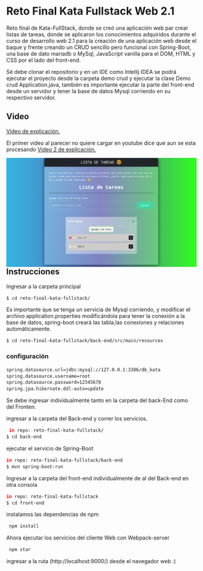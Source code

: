 # Reto Final Kata Fullstack Web 2.1

Reto final de Kata-FullStack, donde se creó una aplicación web par crear listas de tareas, donde se aplicaron los conocimientos adquiridos durante el curso de desarrollo web 2.1 para la creación de una aplicación web desde el baque y frente  creando un CRUD sencillo pero funcional con Spring-Boot, una base de dato mariadb o MySql,  JavaScript vanilla para el DOM, HTML y CSS por el lado del front-end.

Sé debe clonar el repositorio y en un IDE como Intellij IDEA se podrá ejecutar el proyecto desde la carpeta demo crud y ejecutar la clase Demo crud Application.java, también es importante ejecutar la parte del front-end desde un servidor y tener la base de datos Mysql corriendo en su respectivo servidor.

## Video #
<a href="https://youtu.be/uMJs0LL3RzE">Video de explicación.</a>

El primer video al parecer no quiere cargar en youtube dice que aun se esta procesando
<a href="https://youtu.be/tBFOMs_hcBE">Video 2 de explicación.</a>


<img src="https://github.com/JohnEstebanAP/reto-final-kata-fullstack/blob/master/Reto-kata.png?raw=true" align="left">
<br>

## Instrucciones
 
Ingresar a la carpeta principal
```bash
$ cd reto-final-kata-fullstack/
```
Es importante que se tenga un servicia de Mysql corriendo, y modificar el archivo application.properties modificándola para tener la conexión a la base de datos, spring-boot creará las tabla,las conexiones y relaciones automáticamente.
 
```bash
$ cd reto-final-kata-fullstack/back-end/src/main/resources
```
### configuración
```bash
spring.datasource.url=jdbc:mysql://127.0.0.1:3306/db_kata
spring.datasource.username=root
spring.datasource.password=12345678
spring.jpa.hibernate.ddl-auto=update
```
Se debe ingresar individualmente tanto en la carpeta del back-End como del Fronten.
 
ingresar a la carpeta del Back-end y correr los servicios.
```bash
 in repo: reto-final-kata-fullstack/
$ cd back-end
```
ejecutar el servicio de Spring-Boot
```bash
in repo: reto-final-kata-fullstack/back-end
$ mvn spring-boot:run
```
 
Ingresar a la carpeta del front-end individualmente de al del Back-end en otra consola
```bash
in repo: reto-final-kata-fullstack
$ cd front-end
```
instalamos las dependencias de npm
```bash
 npm install
```
Ahora ejecutar los servicios del cliente Web con Webpack-server
```bash
 npm star
```
ingresar a la ruta (http://localhost:9000/) desde el navegador web :)


